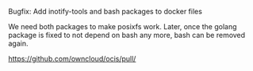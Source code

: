 Bugfix: Add inotify-tools and bash packages to docker files

We need both packages to make posixfs work. Later, once the golang
package is fixed to not depend on bash any more, bash can be removed
again.

https://github.com/owncloud/ocis/pull/
